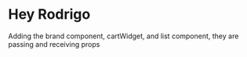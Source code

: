 # Hey Rodrigo

Adding the brand component, cartWidget, and list component, they are passing and receiving props
